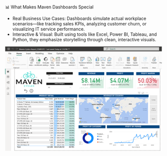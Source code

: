 
📊 What Makes Maven Dashboards Special
- Real Business Use Cases: Dashboards simulate actual workplace scenarios—like tracking sales KPIs, analyzing customer churn, or visualizing IT service performance.
- Interactive & Visual: Built using tools like Excel, Power BI, Tableau, and Python, they emphasize storytelling through clean, interactive visuals.


<img align="center" alt="dashboard"  src= " https://github.com/VimalMehta-ui/Maven-Analytics-Dashboard/blob/main/Screenshot%202025-07-28%20131510.png?raw=true">
